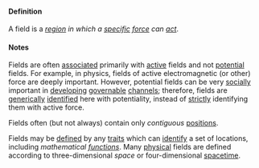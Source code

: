 #### Definition

A field is a *[region](https://github.com/gcassel/Modular-Organization-Terminology/blob/master/terms/region.md) in which a [specific](https://github.com/gcassel/Modular-Organization-Terminology/blob/master/terms/specific.md) [force](https://github.com/gcassel/Modular-Organization-Terminology/blob/master/terms/force.md) can [act](https://github.com/gcassel/Modular-Organization-Terminology/blob/master/terms/act.md)*.

#### Notes
Fields are often [associated](https://github.com/gcassel/Modular-Organizing-Terminology/blob/master/terms/associate.md) primarily with [active](https://github.com/gcassel/Modular-Organizing-Terminology/blob/master/terms/active.md) fields and not [potential](https://github.com/gcassel/Modular-Organizing-Terminology/blob/master/terms/potential.md) fields.  For example, in physics, fields of active electromagnetic (or other) force are deeply important. However, potential fields can be very [socially](https://github.com/gcassel/Modular-Organizing-Terminology/blob/master/terms/social.md) important in [developing](https://github.com/gcassel/Modular-Organizing-Terminology/blob/master/terms/develop.md) [governable](https://github.com/gcassel/Modular-Organizing-Terminology/blob/master/terms/govern.md) [channels](https://github.com/gcassel/Modular-Organizing-Terminology/blob/master/terms/channel.md); therefore, fields are [generically](https://github.com/gcassel/Modular-Organizing-Terminology/blob/master/terms/generic.md) [identified](https://github.com/gcassel/Modular-Organizing-Terminology/blob/master/terms/identify.md) here with potentiality, instead of [strictly](https://github.com/gcassel/Modular-Organizing-Terminology/blob/master/terms/strict.md) identifying them with active force.

Fields often (but not always) contain only *contiguous* [positions](https://github.com/gcassel/Modular-Organization-Terminology/blob/master/terms/position.md).

Fields may be [defined](https://github.com/gcassel/Modular-Organization-Terminology/blob/master/terms/define.md) by any [traits](https://github.com/gcassel/Modular-Organization-Terminology/blob/master/terms/trait.md) which can [identify](https://github.com/gcassel/Modular-Organization-Terminology/blob/master/terms/identify.md) a set of locations, including *mathematical [functions](https://github.com/gcassel/Modular-Organization-Terminology/blob/master/terms/function.md)*.  Many [physical](https://github.com/gcassel/Modular-Organization-Terminology/blob/master/terms/physical.md) fields are defined according to three-dimensional *space* or four-dimensional [spacetime](https://github.com/gcassel/Modular-Organization-Terminology/blob/master/terms/spacetime.md). 
